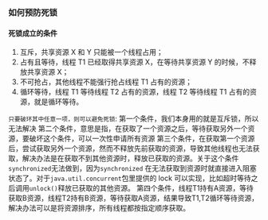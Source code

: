 ### 如何预防死锁

#### 死锁成立的条件

1. 互斥，共享资源 X 和 Y 只能被一个线程占用；
2. 占有且等待，线程 T1 已经取得共享资源 X，在等待共享资源 Y 的时候，不释放共享资源 X；
3. 不可抢占，其他线程不能强行抢占线程 T1 占有的资源；
4. 循环等待，线程 T1 等待线程 T2 占有的资源，线程 T2 等待线程 T1 占有的资源，就是循环等待。

`只要破环其中任意一项，则可以避免死锁`:
第一个条件，我们本身用的就是互斥锁，所以无法解决 第二个条件，意思是指，在获取了一个资源之后，等待获取另外一个资源，要破坏这个条件，可以一次性申请所有资源
第三个条件，在获取第一个资源后，尝试获取另外一个资源，然而不释放先前获取的资源，导致其他线程也无法获取，解决办法是在获取不到其他资源时，释放已获取的资源。关于这个条件`synchronized`无法做到，因为`synchronized`
在无法获取到资源时就直接进入阻塞状态了。对于`java.util.concurrent`包里提供的 lock 可以实现，比如超时等待之后调用`unlock()`释放已获取的其他资源。
第四个条件，线程T1持有A资源，等待获取B资源，线程T2持有B资源，等待获取A资源，结果导致T1,T2循环等待资源，解决办法可以是将资源排序，所有线程都按指定顺序获取。